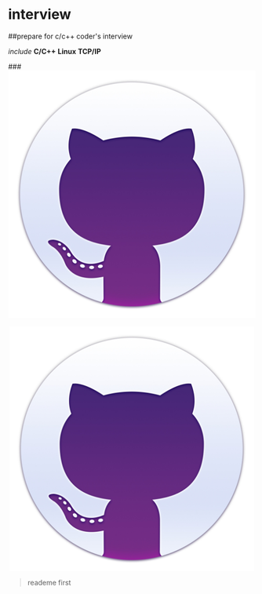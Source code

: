 # interview

##prepare for c/c++ coder's interview

_include_   __C/C++__  **Linux**  __TCP/IP__

###![hello](/pics/welcome.jpg)

<div align="center">
<img src="/pics/welcome.jpg" width = "500" height = "500" alt="welcome" align=center />
</div>

> reademe first
